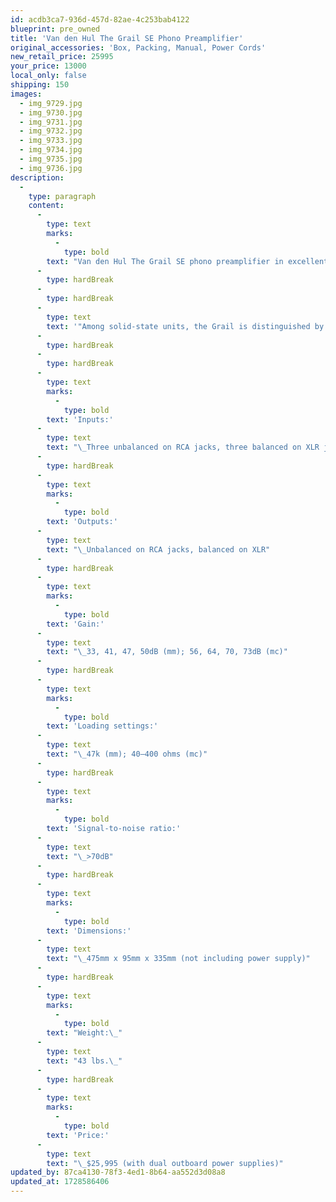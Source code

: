 ```yaml
---
id: acdb3ca7-936d-457d-82ae-4c253bab4122
blueprint: pre_owned
title: 'Van den Hul The Grail SE Phono Preamplifier'
original_accessories: 'Box, Packing, Manual, Power Cords'
new_retail_price: 25995
your_price: 13000
local_only: false
shipping: 150
images:
  - img_9729.jpg
  - img_9730.jpg
  - img_9731.jpg
  - img_9732.jpg
  - img_9733.jpg
  - img_9734.jpg
  - img_9735.jpg
  - img_9736.jpg
description:
  -
    type: paragraph
    content:
      -
        type: text
        marks:
          -
            type: bold
        text: "Van den Hul The Grail SE phono preamplifier in excellent physical and functional condition. A world class phono preamp that sold as new for $25,995.00. Original box for main unit included along with owner's manual and power cords for the dual outboard power supplies.\_"
      -
        type: hardBreak
      -
        type: hardBreak
      -
        type: text
        text: '"Among solid-state units, the Grail is distinguished by its sheer dynamic wallop and superbly low noise floor. It will help to goose just about any set of loudspeakers with its unabashed sonic horsepower. The bottom line is that the Grail brought its own set of attributes to the music—dynamic effervescence coupled with a smooth sound. Kudos to A.J. Van den Hul for not resting on his abundant laurels and striving to produce a top-drawer phono stage that exceeds his previous efforts."'
      -
        type: hardBreak
      -
        type: hardBreak
      -
        type: text
        marks:
          -
            type: bold
        text: 'Inputs:'
      -
        type: text
        text: "\_Three unbalanced on RCA jacks, three balanced on XLR jacks (one mc, one mm, one switchable between mm and mc)\_"
      -
        type: hardBreak
      -
        type: text
        marks:
          -
            type: bold
        text: 'Outputs:'
      -
        type: text
        text: "\_Unbalanced on RCA jacks, balanced on XLR"
      -
        type: hardBreak
      -
        type: text
        marks:
          -
            type: bold
        text: 'Gain:'
      -
        type: text
        text: "\_33, 41, 47, 50dB (mm); 56, 64, 70, 73dB (mc)"
      -
        type: hardBreak
      -
        type: text
        marks:
          -
            type: bold
        text: 'Loading settings:'
      -
        type: text
        text: "\_47k (mm); 40–400 ohms (mc)"
      -
        type: hardBreak
      -
        type: text
        marks:
          -
            type: bold
        text: 'Signal-to-noise ratio:'
      -
        type: text
        text: "\_>70dB"
      -
        type: hardBreak
      -
        type: text
        marks:
          -
            type: bold
        text: 'Dimensions:'
      -
        type: text
        text: "\_475mm x 95mm x 335mm (not including power supply)"
      -
        type: hardBreak
      -
        type: text
        marks:
          -
            type: bold
        text: "Weight:\_"
      -
        type: text
        text: "43 lbs.\_"
      -
        type: hardBreak
      -
        type: text
        marks:
          -
            type: bold
        text: 'Price:'
      -
        type: text
        text: "\_$25,995 (with dual outboard power supplies)"
updated_by: 87ca4130-78f3-4ed1-8b64-aa552d3d08a8
updated_at: 1728586406
---
```

